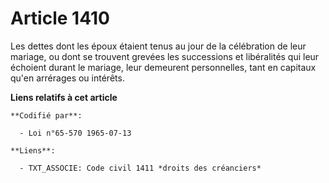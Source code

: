 # Article 1410

Les dettes dont les époux étaient tenus au jour de la célébration de leur mariage, ou dont se trouvent grevées les
successions et libéralités qui leur échoient durant le mariage, leur demeurent personnelles, tant en capitaux qu'en arrérages
ou intérêts.

**Liens relatifs à cet article**

	**Codifié par**:

	  - Loi n°65-570 1965-07-13

	**Liens**:

	  - TXT_ASSOCIE: Code civil 1411 *droits des créanciers*
